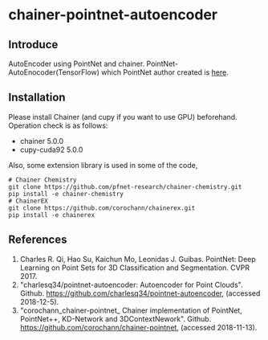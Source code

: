 # chainer-pointnet-autoencoder
## Introduce
AutoEncoder using PointNet and chainer. PointNet-AutoEnocoder(TensorFlow) which PointNet author created is [here](https://github.com/charlesq34/pointnet-autoencoder).

## Installation
Please install Chainer (and cupy if you want to use GPU) beforehand.  
Operation check is as follows:
- chainer 5.0.0
- cupy-cuda92 5.0.0  

Also, some extension library is used in some of the code,
```
# Chainer Chemistry
git clone https://github.com/pfnet-research/chainer-chemistry.git
pip install -e chainer-chemistry
# ChainerEX
git clone https://github.com/corochann/chainerex.git
pip install -e chainerex
```
## References
1. Charles R. Qi, Hao Su, Kaichun Mo, Leonidas J. Guibas. PointNet: Deep Learning on Point Sets for 3D Classification and Segmentation. CVPR 2017.
1. "charlesq34/pointnet-autoencoder: Autoencoder for Point Clouds". Github. https://github.com/charlesq34/pointnet-autoencoder, (accessed 2018-12-5).
1. "corochann_chainer-pointnet_ Chainer implementation of PointNet, PointNet++, KD-Network and 3DContextNework". Github. https://github.com/corochann/chainer-pointnet, (accessed 2018-11-13).
